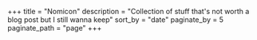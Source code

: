 +++
title = "Nomicon"
description = "Collection of stuff that's not worth a blog post but I still wanna keep"
sort_by = "date"
paginate_by = 5
paginate_path = "page"
+++
